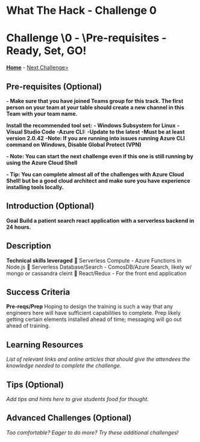 # What The Hack - Challenge 0

# Challenge \0 - \Pre-requisites - Ready, Set, GO!

**[Home](../readme.md)** - [Next Challenge>](./Challenge01.md)

## Pre-requisites (Optional)

**- Make sure that you have joined Teams group for this track.  The first person on your team at your table should create a new channel in this Team with your team name.**

**Install the recommended tool set:** 
**- Windows Subsystem for Linux**
**- Visual Studio Code**
**-Azure CLI:**
**-Update to the latest**
**-Must be at least version 2.0.42**
**-Note: If you are running into issues running Azure CLI command on Windows, Disable Global Protect (VPN)**

**- Note: You can start the next challenge even if this one is still running by using the Azure Cloud Shell**

**- Tip: You can complete almost all of the challenges with Azure Cloud Shell!  but be a good cloud architect and make sure you have experience installing tools locally.**


## Introduction (Optional)

**Goal**
**Build a patient search react application with a serverless backend in 24 hours.**



## Description

**Technical skills leveraged**
 Serverless Compute - Azure Functions in Node.js
 Serverless Database/Search - ComosDB/Azure Search, likely w/ mongo or cassandra cleint
 React/Redux - For the front end application

## Success Criteria

**Pre-reqs/Prep**
Hoping to design the training is such a way that any engineers here will have sufficient capabilities to
complete. Prep likely getting certain elements installed ahead of time; messaging will go out ahead of
training.


## Learning Resources

*List of relevant links and online articles that should give the attendees the knowledge needed to complete the challenge.*

## Tips (Optional)

*Add tips and hints here to give students food for thought.*

## Advanced Challenges (Optional)

*Too comfortable?  Eager to do more?  Try these additional challenges!*

